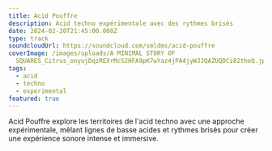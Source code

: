 ```yaml
---
title: Acid Pouffre
description: Acid techno expérimentale avec des rythmes brisés
date: 2024-02-20T21:45:00.000Z
type: track
soundcloudUrl: https://soundcloud.com/smldms/acid-pouffre
coverImage: /images/uploads/A MINIMAL STORY OF
  SQUARES_Citrus_ooyujDqzREXrMcS2HFA9pK7wYaz4jPA4jyWJJQAZUQDCi82theQ.jpg
tags:
  - acid
  - techno
  - experimental
featured: true
---
```

Acid Pouffre explore les territoires de l'acid techno avec une approche expérimentale, mêlant lignes de basse acides et rythmes brisés pour créer une expérience sonore intense et immersive.
